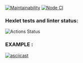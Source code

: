 [![Maintainability](https://api.codeclimate.com/v1/badges/099d6254d37dbb3e28a2/maintainability)](https://codeclimate.com/github/Foppp/frontend-project-lvl2/maintainability)   [![Node CI](https://github.com/Foppp/frontend-project-lvl2/workflows/Node%20CI/badge.svg)](https://github.com/Foppp/frontend-project-lvl2/actions)

### Hexlet tests and linter status:
![Actions Status](/workflows/hexlet-check/badge.svg)

### EXAMPLE :

[![asciicast](https://asciinema.org/a/Edv7YPfR3CsQ4nAKgrG5761ED.svg)](https://asciinema.org/a/Edv7YPfR3CsQ4nAKgrG5761ED)